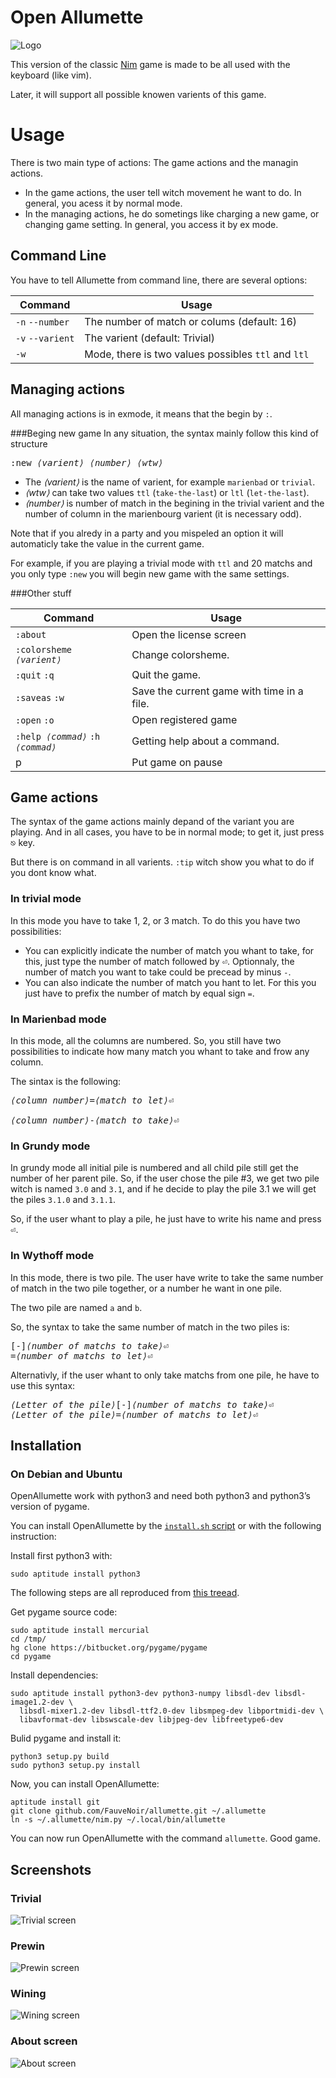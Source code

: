 # Open Allumette

![Logo](./logo.png)

This version of the classic [Nim](https://en.wikipedia.org/wiki/Nim) game is made to be all used with the keyboard (like vim).

Later, it will support all possible knowen varients of this game.

# Usage
There is two main type of actions: The game actions and the managin actions.

* In the game actions, the user tell witch movement he want to do. In general, you acess it by normal mode.
* In the managing actions, he do sometings like charging a new game, or changing game setting. In general, you access it by ex mode.

## Command Line
You have to tell Allumette from command line, there are several options:

| Command               | Usage                                                |
| --------------------- | ---------------------------------------------------- |
|  `-n` `--number`      |  The number of match or colums (default: 16)         |
|  `-v` `--varient`     |  The varient (default: Trivial)                      |
|  `-w`                 |  Mode, there is two values possibles `ttl` and `ltl` |

## Managing actions
All managing actions is in exmode, it means that the begin by `:`.

###Beging new game
In any situation, the syntax mainly follow this kind of structure

<pre>
:new <var>⟨varient⟩</var> <var>⟨number⟩</var> <var>⟨wtw⟩</var>
</pre>

* The <var>⟨varient⟩</var> is the name of varient, for example `marienbad` or `trivial`.
* <var>⟨wtw⟩</var> can take two values `ttl` (`take-the-last`) or `ltl` (`let-the-last`).
* <var>⟨number⟩</var> is number of match in the begining in the trivial varient and the number of column in the marienbourg varient (it is necessary odd).

Note that if you alredy in a party and you mispeled an option it will automaticly take the value in the current game.

For example, if you are playing a trivial mode with `ttl` and 20 matchs and you only type `:new` you will begin new game with the same settings.

###Other stuff

| Command                                                                                   | Usage                                       |
| ----------------------------------------------------------------------------------------- | ------------------------------------------- |
| `:about`                                                                                  |  Open the license screen                    |
| <code>:colorsheme <var>⟨varient⟩</var></code>                                             |  Change colorsheme.                         |
| `:quit` `:q`                                                                              |  Quit the game.                             |
| `:saveas` `:w`                                                                            |  Save the current game with time in a file. |
| `:open` `:o`                                                                              |  Open registered game                       |
| <code>:help <var>⟨commad⟩</var></code> <code>:h <var>⟨commad⟩</var></code>                |  Getting help about a command.              |
|  p                                                                                        |  Put game on pause                          |

## Game actions
The syntax of the game actions mainly depand of the variant you are playing. And in all cases, you have to be in normal mode; to get it, just press <kbd>⎋</kbd> key.

But there is on command in all varients. `:tip` witch show you what to do if you dont know what.

### In trivial mode
In this mode you have to take 1, 2, or 3 match. To do this you have two possibilities:

* You can explicitly indicate the number of match you whant to take, for this, just type the number of match followed by <kbd>⏎</kbd>. Optionnaly, the number of match you want to take could be precead by minus `-`.
* You can also indicate the number of match you hant to let. For this you just have to prefix the number of match by equal sign `=`.

### In Marienbad mode
In this mode, all the columns are numbered. So, you still have two possibilities to indicate how many match you whant to take and frow any column.

The sintax is the following:

<pre>
<var>⟨column number⟩</var>=<var>⟨match to let⟩</var><kbd>⏎</kbd>

<var>⟨column number⟩</var>-<var>⟨match to take⟩</var><kbd>⏎</kbd>
</pre>

### In Grundy mode
In grundy mode all initial pile is numbered and all child pile still get the number of her parent pile. So, if the user chose the pile #3, we get two pile witch is named `3.0` and `3.1`, and if he decide to play the pile 3.1 we will get the piles `3.1.0` and `3.1.1`.

So, if the user whant to play a pile, he just have to write his name and press <kbd>⏎</kbd>.

### In Wythoff mode
In this mode, there is two pile. The user have write to take the same number of match in the two pile together, or a number he want in one pile.

The two pile are named `a` and `b`.

So, the syntax to take the same number of match in the two piles is:
<pre>
[-]<var>⟨number of matchs to take⟩</var><kbd>⏎</kbd>
=<var>⟨number of matchs to let⟩</var><kbd>⏎</kbd>
</pre>

Alternativly, if the user whant to only take matchs from one pile, he have to use this syntax:
<pre>
<var>⟨Letter of the pile⟩</var>[-]<var>⟨number of matchs to take⟩</var><kbd>⏎</kbd>
<var>⟨Letter of the pile⟩</var>=<var>⟨number of matchs to let⟩</var><kbd>⏎</kbd>
</pre>

## Installation
### On Debian and Ubuntu
OpenAllumette work with python3 and need both python3 and python3’s version of pygame.

You can install OpenAllumette by the [`install.sh` script](./install.sh) or with the following instruction:

Install first python3 with:

```
sudo aptitude install python3
```

The following steps are all reproduced from [this treead](https://askubuntu.com/questions/401342/how-to-download-pygame-in-python3-3).

Get pygame source code:
```
sudo aptitude install mercurial
cd /tmp/
hg clone https://bitbucket.org/pygame/pygame
cd pygame
```

Install dependencies:
```
sudo aptitude install python3-dev python3-numpy libsdl-dev libsdl-image1.2-dev \
  libsdl-mixer1.2-dev libsdl-ttf2.0-dev libsmpeg-dev libportmidi-dev \
  libavformat-dev libswscale-dev libjpeg-dev libfreetype6-dev
```

Bulid pygame and install it:
```
python3 setup.py build
sudo python3 setup.py install
```

Now, you can install OpenAllumette:
```
aptitude install git
git clone github.com/FauveNoir/allumette.git ~/.allumette
ln -s ~/.allumette/nim.py ~/.local/bin/allumette
```

You can now run OpenAllumette with the command `allumette`. Good game.


## Screenshots
### Trivial
![Trivial screen](./mokup-trivial-main-screen.png)
### Prewin
![Prewin screen](./mokup-trivial-flame-screen.png)
### Wining
![Wining screen](./mokup-trvial-wining-screen.png)
### About screen
![About screen](./mokup-about-screen.png)
